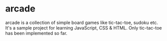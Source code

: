 # arcade

arcade is a collection of simple board games like tic-tac-toe, sudoku etc. It's a sample project for learning JavaScript, CSS & HTML. Only tic-tac-toe has been implemented so far.
